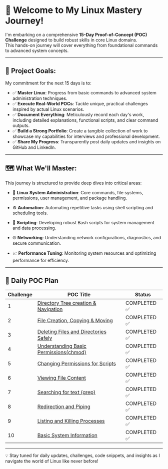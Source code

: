 # 🚀 Welcome to My Linux Mastery Journey!

I'm embarking on a comprehensive **15-Day Proof-of-Concept (POC) Challenge** designed to build robust skills in core Linux domains.  
This hands-on journey will cover everything from foundational commands to advanced system concepts.

---

## 🎯 Project Goals:

My commitment for the next 15 days is to:

- ✅ **Master Linux**: Progress from basic commands to advanced system administration techniques.
- ✅ **Execute Real-World POCs**: Tackle unique, practical challenges inspired by actual Linux scenarios.
- ✅ **Document Everything**: Meticulously record each day's work, including detailed explanations, functional scripts, and clear command outputs.
- ✅ **Build a Strong Portfolio**: Create a tangible collection of work to showcase my capabilities for interviews and professional development.
- ✅ **Share My Progress**: Transparently post daily updates and insights on GitHub and LinkedIn.

---

## 🗺️ What We'll Master:

This journey is structured to provide deep dives into critical areas:

- 🐧 **Linux System Administration**: Core commands, file systems, permissions, user management, and package handling.

- ⚙️ **Automation**: Automating repetitive tasks using shell scripting and scheduling tools.

- 📜 **Scripting**: Developing robust Bash scripts for system management and data processing.

- 🌐 **Networking**: Understanding network configurations, diagnostics, and secure communication.

- 📈 **Performance Tuning**: Monitoring system resources and optimizing performance for efficiency.

---
## 📅 Daily POC Plan



| Challenge |                              POC Title                                                                                                                   | Status               |
|-----------|-----------------------------------------------------------------------------------------------------------------------------------------------------------|---------------------|
| 1         | [Directory Tree creation & Navigation](https://github.com/vasanth-z/LINUX-15-DAYS-CHALLENGE/blob/5625f61f88af3f75a92ab9f42273a59026f72d8d/challenge_1.md) |  COMPLETED ✅       |
| 2         | [File Creation, Copying & Moving](https://github.com/vasanth-z/LINUX-15-DAYS-CHALLENGE/blob/5625f61f88af3f75a92ab9f42273a59026f72d8d/Challenge_2.md)      |  COMPLETED ✅       |
| 3         | [Deleting Files and Directories Safely](https://github.com/vasanth-z/LINUX-15-DAYS-CHALLENGE/blob/d3bef9dd2bb4cbe6d77343cb5e82a4a5afbcb8ff/Challenge_3.md)|  COMPLETED ✅       |
| 4         | [Understanding Basic Permissions(chmod)](https://github.com/vasanth-z/LINUX-15-DAYS-CHALLENGE/blob/d060e636751c922e340bf4bec854dda8612014dc/Challenge_4.md)| COMPLETED ✅       |
| 5         | [Changing Permissions for Scripts](https://github.com/vasanth-z/LINUX-15-DAYS-CHALLENGE/blob/8d17d527c61a2b5af240c5548b06749b06ac6b7b/Challenge_5.md)     |  COMPLETED ✅       |
| 6         | [Viewing File Content](https://github.com/vasanth-z/LINUX-15-DAYS-CHALLENGE/blob/466e3620bad844ae011bfdc4e6cfbffda62a320d/Challenge_6.md)                 |  COMPLETED ✅       |
| 7         | [Searching for text (grep)](https://github.com/vasanth-z/LINUX_CHALLENGES/blob/f1c5abbeae3204903ab1f5c4e36096f5cba004c2/Challenge_7.md)                   |  COMPLETED ✅       |
| 8         | [Redirection and Piping](https://github.com/vasanth-z/LINUX_CHALLENGES/blob/8a3dba974d8992a32563b8f1893e1cf8ba516eea/Challenge_8.md)                      |  COMPLETED ✅       |
| 9         | [Listing and Killing Processes](https://github.com/vasanth-z/LINUX_CHALLENGES/blob/3f9b7778ba715da39da8fe746ab87d069b822503/Challenge_9.md)               |  COMPLETED ✅       |
| 10        | [Basic System Information](https://github.com/vasanth-z/LINUX_CHALLENGES/blob/8328ff523c7db6884d5d750c5a48e3720ac2f288/Challenge_10.md)                   |  COMPLETED ✅       |

---


💡 Stay tuned for daily updates, challenges, code snippets, and insights as I navigate the world of Linux like never before!



